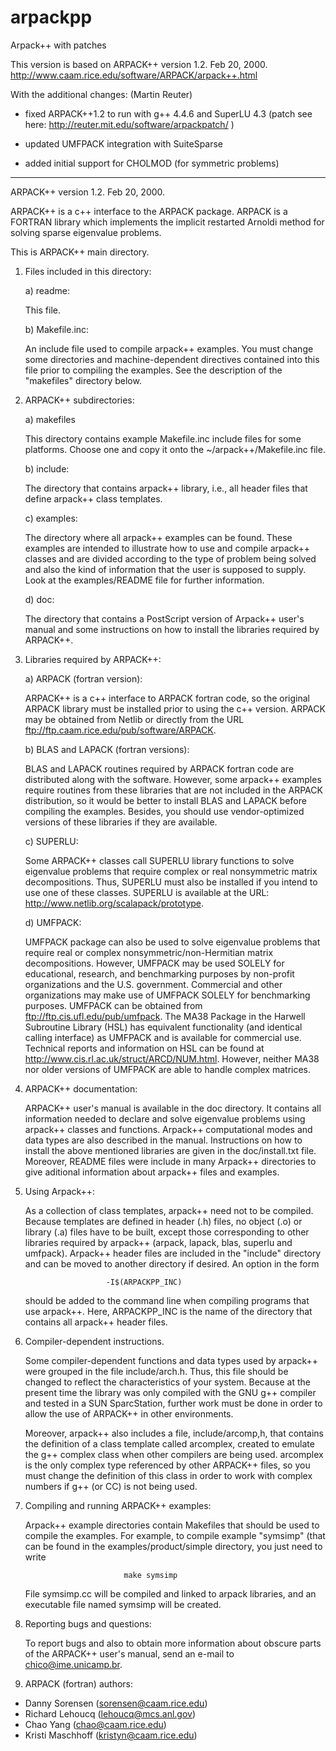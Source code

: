# arpackpp
Arpack++ with patches

This version is based on 
ARPACK++ version 1.2. Feb 20, 2000.
http://www.caam.rice.edu/software/ARPACK/arpack++.html

With the additional changes:
(Martin Reuter)

- fixed ARPACK++1.2 to run with g++ 4.4.6 and SuperLU 4.3
(patch see here: http://reuter.mit.edu/software/arpackpatch/ )

- updated UMFPACK integration with SuiteSparse

- added initial support for CHOLMOD (for symmetric problems)


-------

ARPACK++ version 1.2. Feb 20, 2000.

ARPACK++ is a c++ interface to the ARPACK package.
ARPACK is a FORTRAN library which implements the implicit restarted
Arnoldi method for solving sparse eigenvalue problems.

This is ARPACK++ main directory.

1) Files included in this directory:

   a) readme:

      This file.

   b) Makefile.inc:

      An include file used to compile arpack++ examples. You must change
      some directories and machine-dependent directives contained into
      this file prior to compiling the examples. See the description of
      the "makefiles" directory below.


2) ARPACK++ subdirectories:

   a) makefiles

      This directory contains example Makefile.inc include files 
      for some platforms. Choose one and copy it onto the 
      ~/arpack++/Makefile.inc file.

   b) include:

      The directory that contains arpack++ library, i.e., all header
      files that define arpack++ class templates.

   c) examples:

      The directory where all arpack++ examples can be found.
      These examples are intended to illustrate how to use and compile
      arpack++ classes and are divided according to the type of problem
      being solved and also the kind of information that the user is
      supposed to supply. Look at the examples/README file for further
      information.

   d) doc:

      The directory that contains a PostScript version of Arpack++
      user's manual and some instructions on how to install the
      libraries required by ARPACK++.

3) Libraries required by ARPACK++:

   a) ARPACK (fortran version):

   ARPACK++ is a c++ interface to ARPACK fortran code, so the original
   ARPACK library must be installed prior to using the c++ version.
   ARPACK may be obtained from Netlib or directly from the URL
   ftp://ftp.caam.rice.edu/pub/software/ARPACK.

   b) BLAS and LAPACK (fortran versions):

   BLAS and LAPACK routines required by ARPACK fortran code are 
   distributed along with the software. However, some arpack++
   examples require routines from these libraries that are not 
   included in the ARPACK distribution, so it would be better to 
   install BLAS and LAPACK before compiling the examples. Besides, 
   you should use vendor-optimized versions of these libraries if
   they are available.

   c) SUPERLU:

   Some ARPACK++ classes call SUPERLU library functions to solve
   eigenvalue problems that require complex or real nonsymmetric matrix
   decompositions. Thus, SUPERLU must also be installed if you intend
   to use one of these classes. SUPERLU is available at the URL:
   http://www.netlib.org/scalapack/prototype.

   d) UMFPACK:

   UMFPACK package can also be used to solve eigenvalue problems that
   require real or complex nonsymmetric/non-Hermitian matrix
   decompositions. However, UMFPACK may be used SOLELY for educational,
   research, and benchmarking purposes by non-profit organizations and
   the U.S. government.  Commercial and other organizations may make use
   of UMFPACK SOLELY for benchmarking purposes. UMFPACK can be obtained
   from ftp://ftp.cis.ufl.edu/pub/umfpack. The MA38 Package in the
   Harwell Subroutine Library (HSL) has equivalent functionality (and
   identical calling interface) as UMFPACK and is available for
   commercial use. Technical reports and information on HSL can be found
   at http://www.cis.rl.ac.uk/struct/ARCD/NUM.html. However, neither MA38
   nor older versions of UMFPACK are able to handle complex matrices.

4) ARPACK++ documentation:

   ARPACK++ user's manual is available in the doc directory. It contains
   all information needed to declare and solve eigenvalue problems using
   arpack++ classes and functions. Arpack++ computational modes and data
   types are also described in the manual.
   Instructions on how to install the above mentioned libraries are
   given in the doc/install.txt file.
   Moreover, README files were include in many Arpack++ directories
   to give aditional information about arpack++ files and examples.

5) Using Arpack++:

   As a collection of class templates, arpack++ need not to be compiled.
   Because templates are defined in header (.h) files, no object (.o)
   or library (.a) files have to be built, except those corresponding to
   other libraries required by arpack++ (arpack, lapack, blas, superlu
   and umfpack). Arpack++ header files are included in the "include"
   directory and can be moved to another directory if desired. An option
   in the form

                         -I$(ARPACKPP_INC)

   should be added to the command line when compiling programs that
   use arpack++. Here, ARPACKPP_INC is the name of the directory that
   contains all arpack++ header files.

6) Compiler-dependent instructions.

   Some compiler-dependent functions and data types used by arpack++ were
   grouped in the file include/arch.h. Thus, this file should be changed
   to reflect the characteristics of your system. Because at the present
   time the library was only compiled with the GNU g++ compiler and
   tested in a SUN SparcStation, further work must be done in order to
   allow the use of ARPACK++ in other environments.

   Moreover, arpack++ also includes a file, include/arcomp,h, that contains
   the definition of a class template called arcomplex, created to emulate
   the g++ complex class when other compilers are being used. arcomplex is
   the only complex type referenced by other ARPACK++ files, so you must
   change the definition of this class in order to work with complex
   numbers if g++ (or CC) is not being used.

7) Compiling and running ARPACK++ examples:

   Arpack++ example directories contain Makefiles that should be used
   to compile the examples. For example, to compile example "symsimp"
   (that can be found in the examples/product/simple directory, you
   just need to write

                             make symsimp

   File symsimp.cc will be compiled and linked to arpack libraries,
   and an executable file named symsimp will be created.

8) Reporting bugs and questions:

   To report bugs and also to obtain more information about obscure parts
   of the ARPACK++ user's manual, send an e-mail to chico@ime.unicamp.br.

9) ARPACK (fortran) authors:

 -  Danny Sorensen   (sorensen@caam.rice.edu)
 -  Richard Lehoucq  (lehoucq@mcs.anl.gov)
 -  Chao Yang        (chao@caam.rice.edu)
 -  Kristi Maschhoff (kristyn@caam.rice.edu)




